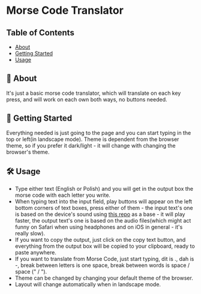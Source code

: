 # Morse Code Translator

## Table of Contents

- [About](#about)
- [Getting Started](#getting_started)
- [Usage](#usage)

## 📖 About <a name = "about"></a>

It's just a basic morse code translator, which will translate on each key press, and will work on each own both ways, no buttons needed.

## 📝 Getting Started <a name = "getting_started"></a>

Everything needed is just going to the page and you can start typing in the top or left(in landscape mode). Theme is dependent from the browser theme, so if you prefer it dark/light - it will change with changing the browser's theme.

## 🛠 Usage <a name = "usage"></a>

- Type either text (English or Polish) and you will get in the output box the morse code with each letter you write.
- When typing text into the input field, play buttons will appear on the left bottom corners of text boxes, press either of them - the input text's one is based on the device's sound using <a href = "https://github.com/netAction/morseSynth">this repo</a> as a base - it will play faster, the output text's one is based on the audio files(which might act funny on Safari when using headphones and on iOS in general - it's really slow).
- If you want to copy the output, just click on the copy text button, and everything from the output box will be copied to your clipboard, ready to paste anywhere.
- If you want to translate from Morse Code, just start typing, dit is ., dah is -, break between letters is one space, break between words is space / space (" / ").
- Theme can be changed by changing your default theme of the browser.
- Layout will change automatically when in landscape mode.
